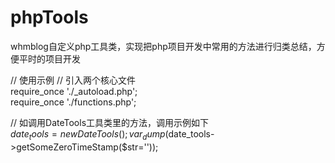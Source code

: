 # phpTools
whmblog自定义php工具类，实现把php项目开发中常用的方法进行归类总结，方便平时的项目开发

// 使用示例
// 引入两个核心文件  
require_once './_autoload.php';  
require_once './functions.php';  


// 如调用DateTools工具类里的方法，调用示例如下  
$date_tools = new DateTools();  
var_dump($date_tools->getSomeZeroTimeStamp($str=''));
